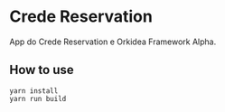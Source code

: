# Crede Reservation

App do Crede Reservation e Orkidea Framework Alpha.

## How to use

```
yarn install
yarn run build
```